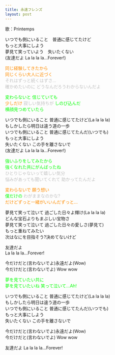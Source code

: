 ```yaml
---
title: 永遠フレンズ
layout: post
---
```

歌：Printemps

<p>いつでも側にいること　普通に感じてたけど<br />
もっと大事にしよう<br />
夢見て笑っていよう　失いたくない<br />
(友達だよ La la la la…Forever!)</p>

<p><font color="darkorange">同じ経験してきたから<br />
同じくらい大人に近づく</font><br />
<font color="silver">それはずっと続くはずさ…<br />
確かめたいのに どうなんだろうわからないんだよ</font></p>

<p><font color="lime">変わらないと 信じていても</font><br />
<font color="darkorange">少しだけ</font> <font color="silver">寂しい気持ちが</font> <font color="lime">しのび込んだ<br />
横顔見つめていたら</font></p>

<p>いつでも側にいること 普通に感じてたけど(La la la la)<br />
もしかしたら明日は違う道の一歩<br />
いつでも側にいること 普通に感じてたんだ(いつでも)<br />
もっと大事にしよう<br />
失いたくない この手を離さないで<br />
(友達だよ La la la la…Forever!)</p>

<p><font color="lime">強いふりをしてみたから<br />
強くなれた共にがんばったね</font><br />
<font color="silver">ひとりじゃないって嬉しい気分<br />
悩みがあっても聞いてくれて 助かってたんだよ</font></p>

<p><font color="darkorange">変わらないで 願う想い</font><br />
<font color="lime">僕だけの</font> <font color="silver">わがままなのかな?</font><br />
<font color="darkorange">だけどずっと一緒がいいんだずっと…</font></p>

<p>夢見て笑って泣いて 過ごした日々よ輝け(La la la la)<br />
どんな宝石よりもまぶしい宝物さ<br />
夢見て笑って泣いて 過ごした日々の愛しさ(夢見て)<br />
もっと重ねてみたい<br />
次はなにを目指そう?決めてないけど</p>

<p>友達だよ<br />
La la la la…Forever!</p>

<p>今だけだと(言わないでよ)永遠だよ(Wow)<br />
今だけだと(言わないでよ) Wow wow</p>

<p><font color="lime">夢を見ていたい共に<br />
夢を見ていたいね 笑って泣いて…Ah!</font></p>

<p>いつでも側にいること 普通に感じてたけど(La la la la)<br />
もしかしたら明日は違う道の一歩<br />
いつでも側にいること 普通に感じてたんだ(いつでも)<br />
もっと大事にしよう<br />
失いたくない この手を離さないで</p>

<p>今だけだと(言わないでよ)永遠だよ(Wow)<br />
今だけだと(言わないでよ) Wow wow</p>

<p>友達だよ La la la la…Forever!</p>